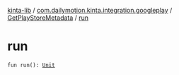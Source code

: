 [kinta-lib](../../index.md) / [com.dailymotion.kinta.integration.googleplay](../index.md) / [GetPlayStoreMetadata](index.md) / [run](./run.md)

# run

`fun run(): `[`Unit`](https://kotlinlang.org/api/latest/jvm/stdlib/kotlin/-unit/index.html)